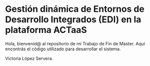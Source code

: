 # Gestión dinámica de Entornos de Desarrollo Integrados (EDI) en la plataforma ACTaaS

Hola, bienvenid@ al repositorio de mi Trabajo de Fin de Master. Aquí encontrás el código utilizado para desarrollar el sistema.

Victoria López Servera.

